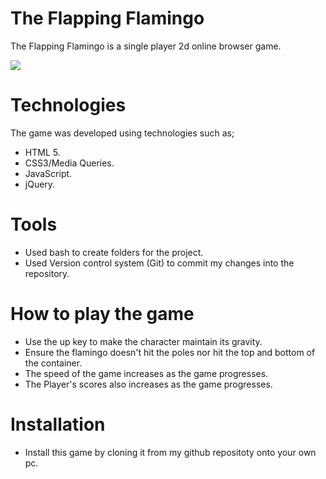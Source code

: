 # The Flapping Flamingo

The Flapping Flamingo is a single player 2d online browser game.

![](https://s3.mzstatic.com/us/r30/Purple5/v4/92/ba/42/92ba42f2-ae4a-8e37-dba8-33226bafed2b/mzl.fdmjrsbb.png )

# Technologies 

The game was developed using technologies such as; 

- HTML 5.
- CSS3/Media Queries.
- JavaScript.
- jQuery.

# Tools

- Used bash to create folders for the project.
- Used Version control system (Git) to commit my changes into the repository.

# How to play the game 

- Use the up key to make the character maintain its gravity.
- Ensure the flamingo doesn't hit the poles nor hit the top and bottom of the container.
- The speed of the game increases as the game progresses.
- The Player's scores also increases as the game progresses.

# Installation

- Install this game by cloning it from my github repositoty onto your own pc.




